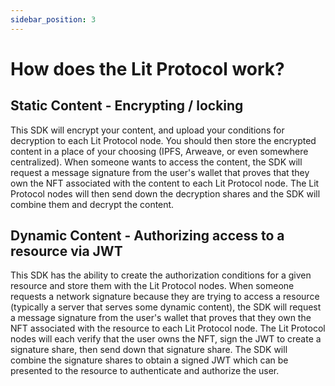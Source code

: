 ```yaml
---
sidebar_position: 3
---
```


# How does the Lit Protocol work?

## Static Content - Encrypting / locking

This SDK will encrypt your content, and upload your conditions for decryption to each Lit Protocol node. You should then store the encrypted content in a place of your choosing (IPFS, Arweave, or even somewhere centralized). When someone wants to access the content, the SDK will request a message signature from the user's wallet that proves that they own the NFT associated with the content to each Lit Protocol node. The Lit Protocol nodes will then send down the decryption shares and the SDK will combine them and decrypt the content.

## Dynamic Content - Authorizing access to a resource via JWT

This SDK has the ability to create the authorization conditions for a given resource and store them with the Lit Protocol nodes. When someone requests a network signature because they are trying to access a resource (typically a server that serves some dynamic content), the SDK will request a message signature from the user's wallet that proves that they own the NFT associated with the resource to each Lit Protocol node. The Lit Protocol nodes will each verify that the user owns the NFT, sign the JWT to create a signature share, then send down that signature share. The SDK will combine the signature shares to obtain a signed JWT which can be presented to the resource to authenticate and authorize the user.
